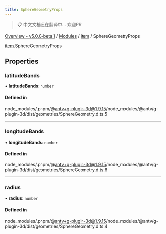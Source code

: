 ```yaml
---
title: SphereGeometryProps
---
```


> 📋 中文文档还在翻译中... 欢迎PR

[Overview - v5.0.0-beta.1](../../README.zh.md) / [Modules](../../modules.zh.md) / [item](../../modules/item.zh.md) / SphereGeometryProps

[item](../../modules/item.zh.md).SphereGeometryProps

## Properties

### latitudeBands

• **latitudeBands**: `number`

#### Defined in

node_modules/.pnpm/@antv+g-plugin-3d@1.9.15/node_modules/@antv/g-plugin-3d/dist/geometries/SphereGeometry.d.ts:5

___

### longitudeBands

• **longitudeBands**: `number`

#### Defined in

node_modules/.pnpm/@antv+g-plugin-3d@1.9.15/node_modules/@antv/g-plugin-3d/dist/geometries/SphereGeometry.d.ts:6

___

### radius

• **radius**: `number`

#### Defined in

node_modules/.pnpm/@antv+g-plugin-3d@1.9.15/node_modules/@antv/g-plugin-3d/dist/geometries/SphereGeometry.d.ts:4

